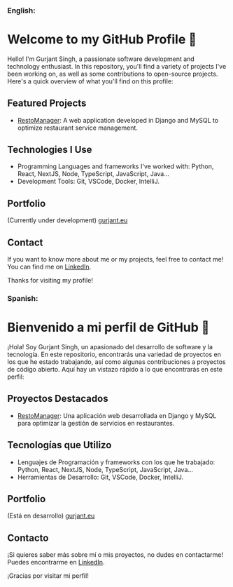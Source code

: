 ### English:
# Welcome to my GitHub Profile 👋

Hello! I'm Gurjant Singh, a passionate software development and technology enthusiast. In this repository, you'll find a variety of projects I've been working on, as well as some contributions to open-source projects. Here's a quick overview of what you'll find on this profile:

## Featured Projects

- [RestoManager](https://github.com/Gurjant002/restoManager.git): A web application developed in Django and MySQL to optimize restaurant service management.

## Technologies I Use

- Programming Languages and frameworks I've worked with: Python, React, NextJS, Node, TypeScript, JavaScript, Java...
- Development Tools: Git, VSCode, Docker, IntelliJ.

## Portfolio
(Currently under development) [gurjant.eu](https://gurjant.eu)

## Contact

If you want to know more about me or my projects, feel free to contact me! You can find me on [LinkedIn](https://es.linkedin.com/in/gurjant-singh-789254270).

Thanks for visiting my profile!

### Spanish:
# Bienvenido a mi perfil de GitHub 👋

¡Hola! Soy Gurjant Singh, un apasionado del desarrollo de software y la tecnología. En este repositorio, encontrarás una variedad de proyectos en los que he estado trabajando, así como algunas contribuciones a proyectos de código abierto. Aquí hay un vistazo rápido a lo que encontrarás en este perfil:

## Proyectos Destacados

- [RestoManager](https://github.com/Gurjant002/restoManager.git): Una aplicación web desarrollada en Django y MySQL para optimizar la gestión de servicios en restaurantes.

## Tecnologías que Utilizo

- Lenguajes de Programación y frameworks con los que he trabajado: Python, React, NextJS, Node, TypeScript, JavaScript, Java...
- Herramientas de Desarrollo: Git, VSCode, Docker, IntelliJ.

## Portfolio
(Está en desarrollo) [gurjant.eu](https://gurjant.eu)

## Contacto

¡Si quieres saber más sobre mí o mis proyectos, no dudes en contactarme! Puedes encontrarme en [LinkedIn](https://es.linkedin.com/in/gurjant-singh-789254270).

¡Gracias por visitar mi perfil!
